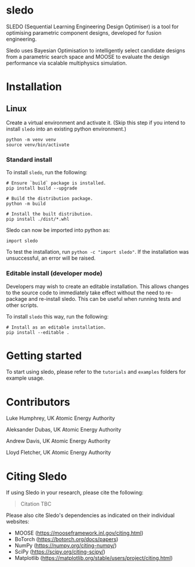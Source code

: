 # sledo

SLEDO (Sequential Learning Engineering Design Optimiser) is a tool for optimising parametric component designs, developed for fusion engineering.

Sledo uses Bayesian Optimisation to intelligently select candidate designs from a parametric search space and MOOSE to evaluate the design performance via scalable multiphysics simulation.

# Installation

## Linux

Create a virtual environment and activate it. (Skip this step if you intend to install `sledo` into an existing python environment.)
```
python -m venv venv
source venv/bin/activate
```

### Standard install
To install `sledo`, run the following:
```
# Ensure `build` package is installed.
pip install build --upgrade

# Build the distribution package.
python -m build

# Install the built distribution.
pip install ./dist/*.whl
```

Sledo can now be imported into python as:
```
import sledo
```

To test the installation, run `python -c "import sledo"`. If the installation was unsuccessful, an error will be raised.

### Editable install (developer mode)
Developers may wish to create an editable installation. This allows changes to the source code to immediately take effect without the need to re-package and re-install sledo. This can be useful when running tests and other scripts.

To install `sledo` this way, run the following:
```
# Install as an editable installation.
pip install --editable .
```

# Getting started

To start using sledo, please refer to the `tutorials` and `examples` folders for example usage.

# Contributors

Luke Humphrey, UK Atomic Energy Authority

Aleksander Dubas, UK Atomic Energy Authority

Andrew Davis, UK Atomic Energy Authority

Lloyd Fletcher, UK Atomic Energy Authority

# Citing Sledo

If using Sledo in your research, please cite the following:

> Citation TBC

Please also cite Sledo's dependencies as indicated on their individual websites:

- MOOSE (https://mooseframework.inl.gov/citing.html)
- BoTorch (https://botorch.org/docs/papers)
- NumPy (https://numpy.org/citing-numpy/)
- SciPy (https://scipy.org/citing-scipy/)
- Matplotlib (https://matplotlib.org/stable/users/project/citing.html)
